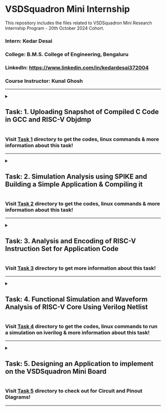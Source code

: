 # VSDSquadron Mini Internship
This repository includes the files related to VSDSquadron Mini Research Internship Program - 20th October 2024 Cohort. 

### Intern: Kedar Desai
### College: B.M.S. College of Engineering, Bengaluru
### LinkedIn: https://www.linkedin.com/in/kedardesai372004
### Course Instructor: Kunal Ghosh

---

<details>
<summary><h2>Task: 1. Uploading Snapshot of Compiled C Code in GCC and RISC-V Objdmp</h2></summary>
  
#### Recording-1: https://1drv.ms/v/s!Ai4WW_jutengioJdZ78uhSPF1aH--w?e=FOv6oe
- [x] Create GitHub repo.
- [x] Install RISC-V toolchain using VDI shared over whatsapp group.
- [x] Refer to [C based Lab video](https://1drv.ms/v/s!Ai4WW_jutenghrYpUsL_MLKJDSLVyg?e=gdA9TW) and [RISC-V based lab video](https://1drv.ms/v/s!Ai4WW_jutengg7dbp9XlZXjJmxogBw?e=ycX4fO). 
- [x] Complete exact steps on your machine. 
- [x] Upload snapshot of compiled C code and RISC-V Objdmp on your GitHub repo.

## Task 1 Output:
   ![Created C Code](https://github.com/user-attachments/assets/cc5f856b-516a-4e10-a154-325292aefda6)
   ***Figure 1. Created C Code***

   ![Compiled C Code](https://github.com/user-attachments/assets/b1a4fa76-8b74-43ec-a888-12e84e3f1331)
   ***Figure 2. Compiled C Code in GCC***

   ![Generated Assembly code for the C code using `-O1` variable](https://github.com/user-attachments/assets/1767b985-86a1-4bb6-96ec-7a2cc144dfef)
   ***Figure 3. Generated Assembly code for the C code using `-O1` variable*** </br>
   Here, when `-O1` variable is used, we see that the compiler takes 15 instructions to compile the C code.

   ![Generated Assembly code for the C code using `-Ofast` variable](https://github.com/user-attachments/assets/e82c6220-c96b-44c0-b95f-d7e0014a3520)
   ***Figure 4. Generated Assembly code for the C code using `-Ofast` variable*** </br>
   But, when `-Ofast` variable is used, we see that the compiler takes 12 instructions to compile the C code.
   
</details>

### Visit [Task 1](https://github.com/Kedard37/VSDSquadron_Mini_Internship/tree/main/Task%201) directory to get the codes, linux commands & more information about this task!

---

<details>
<summary><h2>Task: 2. Simulation Analysis using SPIKE and Building a Simple Application & Compiling it</h2></summary>
  
#### Recording-2: https://1drv.ms/v/s!Ai4WW_jutengioNNuMgM-OzvVic2Qw?e=qyDLQx

<details>
<summary><h3>Task: 2A. Simulation Analysis using SPIKE</h3></summary>
  
- [x] [SPIKE Simulation](https://1drv.ms/v/s!Ai4WW_jutengg7dmZwxQmBY-JEGihg?e=A4ASgZ) and observation with -O1 and -Ofast.
- [x] Upload snapshot of compiled C Code, RISC-V Objdmp with above options on your GitHub repo.

## Task 2A Output:
![Compiled C Code in RISC-V Spike Simulator](https://github.com/user-attachments/assets/ddfac69a-b4ff-402d-b6c6-49476fb0f597) <br/>
***Figure 1. Compiled C Code in Spike Simulator*** <br/>

![Compiled C Code in GCC v/s Spike Simulator](https://github.com/user-attachments/assets/de1e4468-d26f-42bf-b888-e738490ccb5c) <br/>
***Figure 2. Compiled C Code in GCC v/s Spike Simulator*** <br/>
Upon comparing the compiled outputs from GCC (from the previous task) and Spike Simulation (from this task), we see that both the outputs are same. 
Hence, we can conclude that the generated Assembly Instructions are correct for the written C program. 

## Debugging the Compilation Process in Spike Simulation:
  ![image](https://github.com/user-attachments/assets/65dee3f9-9743-4d78-a51d-8114e657b033) <br/>
***Figure 3. Generated Assembly Code in RISC-V Compiler*** <br/>

![Debug 1](https://github.com/user-attachments/assets/9d2c10f3-1d38-4549-a85a-6d1d4c536214) <br/>
***Figure 4. Debug 1*** <br/>
In this image, we see the Spike simulator running in debug mode with the program `Sum1ton.o`. The command `until pc 0 100b0` is issued, which instructs the simulator to run until the program counter (PC) reaches address `0x100b0`. The we the contents of two registers: `a2` and `a0` using the `reg 0` command. Initially, `a2` holds the value `0x0`, and `a0` holds the value `0x1`. The simulator steps through the program, executing two instructions (`lui a2, 0x1` and `lui a0, 0x21`), which load immediate values into the registers. After the instructions execute, `a2` contains `0x1000`, and `a0` contains `0x21000`, showing how the values in these registers change during execution.

![Debug 2](https://github.com/user-attachments/assets/943f67e1-d9f9-47cc-b9d6-274a639a04e2) <br/>
***Figure 5. Debug 2*** <br/>
In the image, the Spike simulator is running `Sum1ton.o` in debug mode, and after halting at PC `0x100b8`, the stack pointer (`sp`) initially holds `0x0000003ffffffb50` and register `a2` holds `0x0000000000001000`. The program then executes two **addi** (add immediate) instructions: the first, `addi sp, sp, -16`, decreases the stack pointer by (16)<sub>decimal</sub> = (10)<sub>hexadecimal</sub>, resulting in `0x0000003ffffffb40`, while the second, `addi a2, a2, 954`, increases the value of register `a2` by (954)<sub>decimal</sub> = (3ba)<sub>hexadecimal</sub>, updating it to `0x0000000000013ba`. This demonstrates how the program updates these registers as part of its execution flow.

![image](https://github.com/user-attachments/assets/3313ea88-82a5-4819-91e9-84ed789ad1a0) <br/>
***Figure 6. Debug 3*** <br/>
In this image, the Spike simulator is running the `Sum1ton.o` program in debug mode, pausing at PC `0x100c0`. Initially, register `a1` holds `0x0000003ffffffb58` and `a0` holds `0x0000000000021000`. The first instruction executed is `li a1, 100`, which loads the value (100)<sub>decimal</sub> = (64)<sub>hexadecimal</sub> into register `a1`, updating it to `0x0000000000000064`. The second instruction, `addi a0, a0, 384`, adds the immediate value (384)<sub>decimal</sub> = (180)<sub>hexadecimal</sub> to the current value of `a0`, resulting in `0x0000000000021180`. This demonstrates how the program updates the values in these registers through simple arithmetic and load operations. <br/>

Similarly, other instructions in the Assembly code can be debugged in the same fashion.
</details>

<details>
<summary><h3>Task: 2B. Building a Simple Application & Compiling the same</h3></summary>
  
- [x] Write a simple C program for any simple application and compile with RISC-V GCC/SPIKE.

## Task 2B Output:
## Digital Design Application:
### Maximum & Minimum Number Detector:
The **Maximum & Minimum Number Detector** is a digital design application that identifies the largest and smallest numbers from a given set of inputs. 
This application is crucial in systems where real-time data processing is needed, such as sensor data analysis, decision-making circuits, or optimization algorithms. 
By comparing multiple inputs, the design detects and outputs both the maximum and minimum values, providing an essential function in data filtering, control systems, and digital signal processing.

#### 1. Writing a C Program to Find Maximum & Minimum of 5 User given Numerical Inputs:
![Create_a_C_Program](https://github.com/user-attachments/assets/1d144a1f-25ee-44e4-bd2d-67c7ac1cf36e) </br>
***Figure 1. Creating a C Program***

#### 2. Compiling the Written C Program using GCC(GNU Compiler Collection):
![Compiled_C_Code_in_GCC](https://github.com/user-attachments/assets/b11b1e2b-8cd8-4075-8712-a281b2c76d25) </br>
***Figure 2. Compiled C Code in GCC***

#### 3. Generating the Assembly Code for the written C Program using RISC-V Compiler:
![Generated_Assembly_code_in_RISC_V_Compiler](https://github.com/user-attachments/assets/a76f6e84-d9b7-4457-baac-85cc3968a8ef) <br/>
***Figure 3. Generated Assembly Code in RISC_V Compiler***

#### 4. Compiling & Verifying the Written C Program using Spike Simulator:
![Compiled_C_Code_in_Spike_Simulator](https://github.com/user-attachments/assets/8de29c45-6d5b-4a38-9d30-0d718d5a18e0) <br/>
***Figure 4. Compiled C Code in Spike Simulator***
### Thus, the outputs compiled by GCC and the Spike Simulator are the same! 
### Hence, Verified!
#### 5. View the Written C Program on the Terminal (OPTIONAL):
![View_the_C_Program](https://github.com/user-attachments/assets/6f91d05d-d847-4342-8c04-b38d196a9fb3) <br/>
***Figure 5. View the C Program***
</details>

</details>

### Visit [Task 2](https://github.com/Kedard37/VSDSquadron_Mini_Internship/tree/main/Task%202) directory to get the codes, linux commands & more information about this task!

---

<details>
<summary><h2>Task: 3. Analysis and Encoding of RISC-V Instruction Set for Application Code</h2></summary>
  
#### Recording-3: https://1drv.ms/v/s!Ai4WW_jutengioVXeULLeI8yaBEUpQ?e=UShN0M
- [x] List various RISC-V instruction type (R, I, S, B, U, J) after going through [RISC-V software documentation](https://riscv.org/technical/specifications/).
- [x] Identify 15 unique RISC-V instructions from riscv-objdmp of your application code.
- [x] Identify exact 32-bit instruction code in the instruction type format for 15 unique instructions.
- [x] Upload the 32-bit pattern on Github.

## Task 3 Output:
<details>
<summary><h3>Subtask: 1. Listing the RISC-V Instruction Types [R, I, S, B, U, J]</h3></summary>
  
![RISC-V Instruction Types](https://github.com/user-attachments/assets/9d0cf4e8-4a7c-4c0c-bc32-505818c5a9e5) <br/>
***Figure 1. RISC-V Instruction Types*** <br/>
*Source: RISC-V, Specifications, Volume 1, Unprivileged Specification version 20240411, Page 24* <br/>

The above figure shows the instruction formats for various RISC-V instruction types. Each of them are described in detail below:

### 1. **R-Type (Register-Type) Instruction:**
![R-Type Instruction](https://github.com/user-attachments/assets/d9a8ba3e-30c5-4e6a-8b0f-e18e670384ec)  <br/>
***Figure 2. R-Type Instruction*** <br/>
*Source: RISC-V, Specifications, Volume 1, Unprivileged Specification version 20240411, Page 23* <br/>
   * **Fields:**
     - `funct7` (bits 31-25): Used to differentiate between similar instructions. Often used for encoding the operation, such as shift amount or sign extension.
     - `rs2` (bits 24-20): Source register 2.
     - `rs1` (bits 19-15): Source register 1.
     - `funct3` (bits 14-12): Specifies the operation to be performed (e.g., add, subtract, etc.).
     - `rd` (bits 11-7): Destination register.
     - `opcode` (bits 6-0): Specifies the type of instruction (e.g., arithmetic, logical).
   * **Usage:** R-Type instructions perform register-to-register operations like arithmetic (ADD, SUB), logical (AND, OR), and shifts (SLL, SRL).
### 2. **I-Type (Immediate-Type) Instruction:**
![I-Type Instruction](https://github.com/user-attachments/assets/eba6cec5-ac04-4270-aef3-ebb9b3d26d95)  <br/>
***Figure 3. I-Type Instruction*** <br/>
*Source: RISC-V, Specifications, Volume 1, Unprivileged Specification version 20240411, Page 23* <br/>
   - **Fields:**
     - `imm[11:0]` (bits 31-20): Immediate value (12-bit signed) that is directly used as an operand.
     - `rs1` (bits 19-15): Source register.
     - `funct3` (bits 14-12): Specifies the operation (e.g., load, add immediate, etc.).
     - `rd` (bits 11-7): Destination register.
     - `opcode` (bits 6-0): Specifies the type of instruction.
   - **Usage:** I-Type instructions are typically used for operations that involve an immediate value, such as `ADDI` (add immediate), load instructions (`LW`), and some system calls.
### 3. **S-Type (Store-Type) Instruction:**
![S-Type Instruction](https://github.com/user-attachments/assets/b7fb90f9-939e-40b9-be68-04f2a7cf845a) <br/>
***Figure 4. S-Type Instruction*** <br/>
*Source: RISC-V, Specifications, Volume 1, Unprivileged Specification version 20240411, Page 23* <br/>
   * **Fields:**
     - `imm[11:5]` (bits 31-25): Upper 7 bits of the immediate value.
     - `rs2` (bits 24-20): Source register 2 (data to be stored).
     - `rs1` (bits 19-15): Source register 1 (base address).
     - `funct3` (bits 14-12): Specifies the operation (e.g., store byte, store word).
     - `imm[4:0]` (bits 11-7): Lower 5 bits of the immediate value.
     - `opcode` (bits 6-0): Specifies the type of instruction.
   * **Usage:** S-Type instructions are used for store operations, where the value in `rs2` is stored in memory at the address computed by adding the immediate value to `rs1`. Example: `SW` (store word).
### 4. **B-Type (Branch-Type) Instruction:**
![B-Type Instruction](https://github.com/user-attachments/assets/4242a6ba-dfeb-4b2a-8540-31ffb27ea258) <br/>
***Figure 5. B-Type Instruction*** <br/>
*Source: RISC-V, Specifications, Volume 1, Unprivileged Specification version 20240411, Page 24* <br/>
   * **Fields:**
     - `imm[12]` (bit 31): 12th bit of the immediate value.
     - `imm[10:5]` (bits 30-25): Bits 10 through 5 of the immediate value.
     - `rs2` (bits 24-20): Source register 2 (used for comparison).
     - `rs1` (bits 19-15): Source register 1 (used for comparison).
     - `funct3` (bits 14-12): Specifies the condition for the branch (e.g., equal, less than).
     - `imm[4:1]` (bits 11-8): Bits 4 through 1 of the immediate value.
     - `imm[11]` (bit 7): 11th bit of the immediate value.
     - `opcode` (bits 6-0): Specifies the type of instruction.
   * **Usage:** B-Type instructions are used for conditional branching based on comparisons between `rs1` and `rs2`. Examples include `BEQ` (branch if equal) and `BNE` (branch if not equal).
### 5. **U-Type (Upper Immediate-Type) Instruction:**
![U-Type Instruction](https://github.com/user-attachments/assets/2698be73-4dd0-4939-9f10-abc44edf4d94) <br/>
***Figure 6. U-Type Instruction*** <br/>
*Source: RISC-V, Specifications, Volume 1, Unprivileged Specification version 20240411, Page 23* <br/>
   * **Fields:**
     - `imm[31:12]` (bits 31-12): 20-bit immediate value.
     - `rd` (bits 11-7): Destination register.
     - `opcode` (bits 6-0): Specifies the type of instruction.
   * **Usage:** U-Type instructions are used to load a 20-bit immediate value into the upper 20 bits of a register. Example: `LUI` (load upper immediate).
### 6. **J-Type (Jump-Type) Instruction:**
![J-Type Instruction](https://github.com/user-attachments/assets/20827770-67f4-4f3f-a139-445805a16f55) <br/>
***Figure 7. J-Type Instruction*** <br/>
*Source: RISC-V, Specifications, Volume 1, Unprivileged Specification version 20240411, Page 24* <br/>
   * **Fields:**
     - `imm[20]` (bit 31): 20th bit of the immediate value.
     - `imm[10:1]` (bits 30-21): Bits 10 through 1 of the immediate value.
     - `imm[11]` (bit 20): 11th bit of the immediate value.
     - `imm[19:12]` (bits 19-12): Bits 19 through 12 of the immediate value.
     - `rd` (bits 11-7): Destination register (used to store the return address).
     - `opcode` (bits 6-0): Specifies the type of instruction.
   * **Usage:** J-Type instructions are used for jump operations, such as `JAL` (jump and link), where the program jumps to a specific address and stores the return address in the destination register.

These formats show how different instruction types in RISC-V are encoded. They balance simplicity, flexibility, and compactness, making the architecture suitable for various types of operations.
</details>

<details>
<summary><h3>Subtask: 2. Identifying 15 unique RISC-V instructions from `Max_Min_Detector.o` Assembly Code along with the 32-Bit Instruction Code</h3></summary>
  
| Instruction No. | RISC_V Instruction | 32-Bit Instruction Code |
| :---: | :--- | :---: |
| 1.  | `lui     a0, 0x2b`       | `0002b537` | 
| 2.  | `addi    a0, a0, -544`   | `de050513` | 
| 3.  | `sd      s3, 40(sp)`     | `03313423` | 
| 4.  | `jal     ra, 10634`      | `55c000ef` | 
| 5.  | `li      s2, 5`          | `00500913` | 
| 6.  | `addiw   s0, s0, 1`      | `0014041b` |
| 7.  | `mv      a1, s0`         | `00040593` |
| 8.  | `bne     s0, s2, 100ec`  | `ff2410e3` |
| 9.  | `lw      a4, 8(sp)`      | `00812703` |
| 10. | `blt     a4, a2, 101dc`  | `0cc74063` |
| 11. | `sext.w  a5, a4`         | `0007079b` |
| 12. | `ld      s0, 64(sp)`     | `04013403` |
| 13. | `j       10174`          | `fcdff06f` |
| 14. | `ret`                    | `00008067` |
| 15. | `xor     a8, a1, a4`     | `0040C433` |
</details>

<details>
<summary><h3>Subtask: 3 & 4. Identifying Exact 32-bit Instruction Code in the Instruction Type format for above unique instructions and uploading it</h3></summary>
  
Here is the instruction breakdown for the given RISC-V instructions in the Instruction Type format:
#### 1. `lui a0, 0x2b`
- **Type**: U-Type
- **Opcode (LUI)**: `0110111` (7 bits)
- **rd (a0)**: x10 = `01010` (5 bits)
- **Immediate (0x2b)**: `00000000000000101011` (upper 20 bits)
- **32-bit instruction**: (`00000000000000101011 01011 0110111`)<sub>2</sub> = (`0002b537`)<sub>16</sub>
  
#### 2. `addi a0, a0, -544`
- **Type**: I-Type
- **Opcode (ADDI)**: `0010011` (7 bits)
- **rd (a0)**: x10 = `01010` (5 bits)
- **rs1 (a0)**: x10 = `01010` (5 bits)
- **funct3**: `000` (3 bits)
- **Immediate (-544)**: `110111100000` (12 bits, two's complement for -544)
- **32-bit instruction**: (`110111100000 01010 000 01010 0010011`)<sub>2</sub> = (`de050513`)<sub>16</sub>

#### 3. `sd s3, 40(sp)`
- **Type**: S-Type
- **Opcode (SD)**: `0100011` (7 bits)
- **rs1 (sp)**: x2 = `00010` (5 bits)
- **rs2 (s3)**: x19 = `10011` (5 bits)
- **funct3**: `011` (3 bits)
- **Immediate (40)**: `000000101000` (split into imm[11:5] and imm[4:0])
  - imm[11:5]: `0000001`
  - imm[4:0]: `01000`
- **32-bit instruction**: (`0000001 10011 00010 011 01000 0100011`)<sub>2</sub> = (`03313423`)<sub>16</sub>

#### 4. `jal ra, 10634`
- **Type**: J-Type
- **Opcode (JAL)**: `1101111` (7 bits)
- **rd (ra)**: x1 = `00001` (5 bits)
- **Immediate (10634)**: `010101110000` (split into imm[20|10:1|11|19:12])
  - imm[20] = `0`
  - imm[10:1] = `1010101110`
  - imm[11] = `0`
  - imm[19:12] = `00000000`
- **32-bit instruction**: (`0 1010101110 0 00000000 00001 1101111`)<sub>2</sub> = (`55c000ef`)<sub>16</sub>

#### 5. `li s2, 5`
- **Type**: I-Type
- **Opcode (ADDI)**: `0010011` (7 bits)
- **rd (s2)**: x18 = `10010` (5 bits)
- **rs1 (x0)**: x0 = `00000` (5 bits)
- **funct3**: `000` (3 bits)
- **Immediate (5)**: `000000000101` (12 bits)
- **32-bit instruction**: (`000000000101 00000 000 10010 0010011`)<sub>2</sub> = (`00500913`)<sub>16</sub>

#### 6. `addiw s0, s0, 1`
- **Type**: I-Type
- **Opcode (ADDIW)**: `0011011` (7 bits)
- **rd (s0)**: x8 = `01000` (5 bits)
- **rs1 (s0)**: x8 = `01000` (5 bits)
- **funct3**: `000` (3 bits)
- **Immediate (1)**: `000000000001` (12 bits)
- **32-bit instruction**: (`000000000001 01000 000 01000 0011011`)<sub>2</sub> = (`0014041b`)<sub>16</sub>

#### 7. `mv a1, s0`
- **Type**: I-Type
- **Opcode (ADDI)**: `0010011` (7 bits)
- **rd (a1)**: x11 = `01011` (5 bits)
- **rs1 (s0)**: x8 = `01000` (5 bits)
- **funct3**: `000` (3 bits)
- **Immediate (0)**: `000000000000` (12 bits)
- **32-bit instruction**: (`000000000000 01000 000 01011 0010011`)<sub>2</sub> = (`00040593`)<sub>16</sub>

#### 8. `bne s0, s2, 100ec`
- **Type**: B-Type
- **Opcode (BNE)**: `1100011` (7 bits)
- **rs1 (s0)**: x8 = `01000` (5 bits)
- **rs2 (s2)**: x18 = `10010` (5 bits)
- **funct3**: `001` (3 bits)
- **Immediate (100ec)**: `111111100100` (split into imm[12|10:5|4:1|11])
  - imm[12] = `1`
  - imm[10:5] = `111111`
  - imm[4:1] = `0000`
  - imm[11] = `1`
- **32-bit instruction**: (`1 111111 10010 01000 001 0000 1 1100011`)<sub>2</sub> = (`ff2410e3`)<sub>16</sub>

#### 9. `lw a4, 8(sp)`
- **Type**: I-Type
- **Opcode (LW)**: `0000011` (7 bits)
- **rd (a4)**: x14 = `01110` (5 bits)
- **rs1 (sp)**: x2 = `00010` (5 bits)
- **funct3**: `010` (3 bits)
- **Immediate (8)**: `000000000100` (12 bits)
- **32-bit instruction**: (`000000001000 00010 010 01110 0000011`)<sub>2</sub> = (`00812703`)<sub>16</sub>

#### 10. `blt a4, a2, 101dc`
- **Type**: B-Type
- **Opcode (BLT)**: `1100011` (7 bits)
- **rs1 (a4)**: x14 = `01110` (5 bits)
- **rs2 (a2)**: x12 = `01100` (5 bits)
- **funct3**: `100` (3 bits)
- **Immediate (101dc)**: `000110011000` (split into imm[12|10:5|4:1|11])
  - imm[12] = `0`
  - imm[10:5] = `000110`
  - imm[4:1] = `0000`
  - imm[11] = `0`
- **32-bit instruction**: (`0 000110 01100 01110 100 0000 0 1100011`)<sub>2</sub> = (`0cc74063`)<sub>16</sub>

#### 11. `sext.w a5, a4`
- **Type**: R-Type
- **Opcode (SLLIW)**: `0011011` (7 bits)
- **rd (a5)**: x15 = `01111` (5 bits)
- **rs1 (a4)**: x14 = `01110` (5 bits)
- **funct3**: `000` (3 bits)
- **rs2**: `00000` (5 bits)
- **funct7**: `0000000` (7 bits)
- **32-bit instruction**: (`0000000 00000 01110 000 01111 0011011`)<sub>2</sub> = (`0007079b`)<sub>16</sub>

#### 12. `ld s0, 64(sp)`
- **Type**: I-Type
- **Opcode (LD)**: `0000011` (7 bits)
- **rd (s0)**: x8 = `01000` (5 bits)
- **rs1 (sp)**: x2 = `00010` (5 bits)
- **funct3**: `011` (3 bits)
- **Immediate (64)**: `000000010000` (12 bits)
- **32-bit instruction**: (`000001000000 00010 011 01000 0000011`)<sub>2</sub> = (`04013403`)<sub>16</sub>

#### 13. `j 10174`
- **Type**: J-Type
- **Opcode (JAL)**: `1101111` (7 bits)
- **rd (x0)**: x0 = `00000` (5 bits)
- **Immediate (10174)**: `111111110100` (split into imm[20|10:1|11|19:12])
  - imm[20] = `1`
  - imm[10:1] = `1111100110`
  - imm[11] = `1`
  - imm[19:12] = `11111111`
- **32-bit instruction**: (`1 1111100110 1 11111111 00000 1101111`)<sub>2</sub> = (`fcdff06f`)<sub>16</sub>

#### 14. `ret`
- **Type**: I-Type
- **Opcode (JALR)**: `1100111` (7 bits)
- **rd (x0)**: x0 = `00000` (5 bits)
- **rs1 (ra)**: x1 = `00001` (5 bits)
- **funct3**: `000` (3 bits)
- **Immediate (0)**: `000000000000` (12 bits)
- **32-bit instruction**: (`000000000000 00001 000 00000 1100111`)<sub>2</sub> = (`00008067`)<sub>16</sub>

#### 15. `xor a8, a1, a4`
- **Type**: R-Type
- **Opcode (XOR)**: `0110011` (7 bits)
- **rd (a8)**: x8 = `01000` (5 bits)
- **rs1 (a1)**: x1 = `00001` (5 bits)
- **rs2 (a4)**: x4 = `00100` (5 bits)
- **funct3**: `100` (3 bits)
- **funct7**: `0000000` (7 bits)
- **32-bit instruction**: (`0000000 00100 00001 100 01000 0110011`)<sub>2</sub> = (`0040C433`)<sub>16</sub>
</details>

</details>

### Visit [Task 3](https://github.com/Kedard37/VSDSquadron_Mini_Internship/tree/main/Task%203) directory to get more information about this task!

---

<details>
<summary><h2>Task: 4. Functional Simulation and Waveform Analysis of RISC-V Core Using Verilog Netlist</h2></summary>

#### Recording-4: https://1drv.ms/v/s!Ai4WW_jutengiocZFrhHrTi2EYFAqA?e=nn2Xee
- [x] Use this [RISC-V Core Verilog netlist](https://github.com/vinayrayapati/rv32i/blob/main/iiitb_rv32i.v) and [testbench](https://github.com/vinayrayapati/rv32i/blob/main/iiitb_rv32i_tb.v) for functional simulation experiment.
- [x] Upload waveform snapshots for the commands on your GitHub.
- [x] Reference GitHub repo is [here](https://github.com/vinayrayapati/rv32i/).

## Task 4 Output:
**IMPORTANT!**
> Please note that designing the RISC-V Architecture and creating its Testbench are not within the scope of this research internship. Therefore, I have utilized the existing RTL Description and Testbench for the RISC-V Architecture, **with minor modifications**, which has already been developed by Vinay Rayapati and Kunal Ghosh. </br>
> *The reference GitHub repository is: [iiitb_rv32i](https://github.com/vinayrayapati/rv32i/).*

### Waveform Analysis of RISC-V Core Instruction Set:
#### The Differences between Standard RISC-V ISA and the Instruction Set used in the reference repository:  
| **Inst. No.** |  **Instruction**  |  **Standard RISC-V ISA OP Code**  |  **Hardcoded ISA OP Code**  |  
| :----: |  :----  |  :----:  |  :----:  |  
| 1 |  `add r6, r2, r1`  |  `32'h00110333`  |  `32'h02208300`  |  
| 2 |  `sub r7, r1, r2`  |  `32'h402083b3` |  `32'h02209380`  |  
| 3 |  `and r8, r1, r3`  |  `32'h0030f433`  |  `32'h0230a400`  |  
| 4 |  `or r9, r2, r5`  |  `32'h005164b3`  |  `32'h02513480`  |  
| 5 |  `xor r10, r1, r4`  |  `32'h0040c533`  |  `32'h0240c500`  |  
| 6 |  `slt r1, r2, r4`  |  `32'h0045a0b3`  |  `32'h02415580`  |  
| 7 |  `addi r12, r4, 5`  |  `32'h004120b3`  |  `32'h00520600`  |  
| 8 |  `beq r0, r0, 15`  |  `32'h00000f63`  |  `32'h00f00002`  |
| 9 |  `sw r3, r1, 2`  |  `32'h0030a123`  |  `32'h00209181`  |  
| 10 |  `lw r13, r1, 2`  |  `32'h0020a683` |  `32'h00208681`  |  
| 11 |  `srl r16, r14, r2`  |  `32'h0030a123`  |  `32'h00271803`  |
| 12 |  `sll r15, r1, r2`  |  `32'h002097b3`  |  `32'h00208783`  |   

#### **Instruction 1.** `add r6, r2, r1` </br>
![ADD](https://github.com/user-attachments/assets/6fdac1d4-b422-4ad0-a931-c266280e6236) </br>
***Figure 1. ADD Instruction*** </br>
- **ADD**: Adds two registers and stores the result in the destination register. 
- **Operation**: `ADD:EX_MEM_ALUOUT <= ID_EX_A + ID_EX_B;` 
- **32-bit OP Code**: (`02208300`)<sub>16</sub> 
- **ID_EX_A**: (1)<sub>10</sub>  
- **ID_EX_B**: (2)<sub>10</sub>  
- **EX_MEM_ALUOUT**: (3)<sub>10</sub> 
- **Procedure**: (1)<sub>10</sub>  + (2)<sub>10</sub>  = (3)<sub>10</sub> 

#### **Instruction 2.** `sub r7, r1, r2` </br>
![SUB](https://github.com/user-attachments/assets/1f1a1318-f379-4ebd-9b4e-b01072205833) </br>
***Figure 2. SUB Instruction*** </br>
- **SUB**: Subtracts the second register from the first and stores the result in the destination register.
- **Operation**: `SUB:EX_MEM_ALUOUT <= ID_EX_A - ID_EX_B;` 
- **32-bit OP Code**: (`02209380`)<sub>16</sub> 
- **ID_EX_A**: (1)<sub>10</sub>  
- **ID_EX_B**: (2)<sub>10</sub>  
- **EX_MEM_ALUOUT**: (-1)<sub>10</sub> 
- **Procedure**: (1)<sub>10</sub>  - (2)<sub>10</sub>  = (-1)<sub>10</sub> 

#### **Instruction 3.** `and r8, r1, r3` </br>
![AND](https://github.com/user-attachments/assets/2f1726f5-7283-46ef-98f6-ae92ab506534) </br>
***Figure 3. AND Instruction*** </br>
- **AND**: Performs a bitwise AND on two registers and stores the result in the destination register.
- **Operation**: `AND:EX_MEM_ALUOUT <= ID_EX_A & ID_EX_B;` 
- **32-bit OP Code**: (`0230A400`)<sub>16</sub> 
- **ID_EX_A**: (1)<sub>10</sub>  
- **ID_EX_B**: (3)<sub>10</sub>  
- **EX_MEM_ALUOUT**: (1)<sub>10</sub> 
- **Procedure**: (1)<sub>10</sub>  & (3)<sub>10</sub>  = (0001)<sub>2</sub> & (0011)<sub>2</sub> = (0001)<sub>2</sub> = (1)<sub>10</sub>

#### **Instruction 4.** `or r9, r2, r5` </br>
![OR](https://github.com/user-attachments/assets/7014a244-9719-4087-98f0-eebc91beb9cb) </br>
***Figure 4. OR Instruction*** </br>
- **OR**: Performs a bitwise OR on two registers and stores the result in the destination register.
- **Operation**: `OR :EX_MEM_ALUOUT <= ID_EX_A | ID_EX_B;` 
- **32-bit OP Code**: (`02513480`)<sub>16</sub> 
- **ID_EX_A**: (2)<sub>10</sub>  
- **ID_EX_B**: (5)<sub>10</sub>  
- **EX_MEM_ALUOUT**: (7)<sub>10</sub> 
- **Procedure**: (2)<sub>10</sub>  | (5)<sub>10</sub>  = (0010)<sub>2</sub> | (0101)<sub>2</sub> = (0111)<sub>2</sub> = (7)<sub>10</sub>

#### **Instruction 5.** `xor r10, r1, r4` </br>
![XOR](https://github.com/user-attachments/assets/e225d901-fca9-4735-897a-9fe422ec7832) </br>
***Figure 5. XOR Instruction*** </br>
- **XOR**: Performs a bitwise XOR on two registers and stores the result in the destination register.
- **Operation**: `XOR:EX_MEM_ALUOUT <= ID_EX_A ^ ID_EX_B;` 
- **32-bit OP Code**: (`0240C500`)<sub>16</sub> 
- **ID_EX_A**: (1)<sub>10</sub>  
- **ID_EX_B**: (4)<sub>10</sub>  
- **EX_MEM_ALUOUT**: (5)<sub>10</sub> 
- **Procedure**: (1)<sub>10</sub>  ^ (4)<sub>10</sub>  = (0001)<sub>2</sub> ^ (0100)<sub>2</sub> = (0101)<sub>2</sub> = (5)<sub>10</sub>

#### **Instruction 6.** `slt r1, r2, r4` </br>
![SLT](https://github.com/user-attachments/assets/767c100a-b365-4e40-9541-4931fbb6a4f1) </br>
***Figure 6. SLT Instruction*** </br>
- **SLT**: Sets the destination register to 1 if the first register is less than the second; otherwise, it sets it to 0.
- **Operation**: `SLT:EX_MEM_ALUOUT <= (ID_EX_A < ID_EX_B) ? 32'd1 : 32'd0;` 
- **32-bit OP Code**: (`02415580`)<sub>16</sub> 
- **ID_EX_A**: (2)<sub>10</sub>  
- **ID_EX_B**: (4)<sub>10</sub>  
- **EX_MEM_ALUOUT**: (1)<sub>10</sub> 
- **Procedure**: (2)<sub>10</sub> < (4)<sub>10</sub>  = `True`= (1)<sub>2</sub>

#### **Instruction 7.** `addi r12, r4, 5` </br>
![ADDI](https://github.com/user-attachments/assets/1cdb5d04-ad6d-46df-bb84-b20ead2e66e3) </br>
***Figure 7. ADDI Instruction*** </br>
- **ADDI**: Adds an immediate value to a register and stores the result in the destination register.
- **Operation**: `ADDI:EX_MEM_ALUOUT <= ID_EX_A + ID_EX_IMMEDIATE;` 
- **32-bit OP Code**: (`00520600`)<sub>16</sub> 
- **ID_EX_A**: (4)<sub>10</sub>  
- **ID_EX_IMMEDIATE**: (5)<sub>10</sub>  
- **EX_MEM_ALUOUT**: (9)<sub>10</sub> 
- **Procedure**: (4)<sub>10</sub> + (5)<sub>10</sub>  = (9)<sub>10</sub>

#### **Instruction 8.** `sw r3, r1, 2` </br>
![SW](https://github.com/user-attachments/assets/1894283b-b19c-4507-8b30-988a91f121a2) </br>
***Figure 8. SW Instruction*** </br>
- **SW**: Stores the word in a register to a memory address calculated from a base register and an immediate offset.
- **Operation**: `SW  :EX_MEM_ALUOUT <= ID_EX_IR[24:20] + ID_EX_IR[19:15];` 
- **32-bit OP Code**: (`00209181`)<sub>16</sub> 
- **ID_EX_IR[24:20]**: (00010)<sub>2</sub>  
- **ID_EX_IR[19:15]**: (00001)<sub>2</sub>  
- **EX_MEM_ALUOUT**: (00011)<sub>2</sub> = (3)<sub>10</sub>
- **Procedure**: (00010)<sub>2</sub> + (00001)<sub>2</sub> = (2)<sub>10</sub> + (1)<sub>10</sub>  = (00011)<sub>2</sub> = (3)<sub>10</sub>

#### **Instruction 9.** `sll r15, r1, r2` </br>
![SLL](https://github.com/user-attachments/assets/b9c2e08b-cc01-423e-acf8-32efdc6f593a) </br>
***Figure 9. SLL Instruction*** </br>
- **SLL**: Shifts the bits in the first register left by the number of positions specified in the second register, storing the result in the destination register.
- **Operation**: `SLL:EX_MEM_ALUOUT <= ID_EX_A << ID_EX_B;` 
- **32-bit OP Code**: (`00208783`)<sub>16</sub> 
- **ID_EX_A**: (1)<sub>10</sub>  
- **ID_EX_B**: (2)<sub>10</sub>  
- **EX_MEM_ALUOUT**: (4)<sub>10</sub>
- **Procedure**: (1)<sub>10</sub> << (2)<sub>10</sub> = (0001)<sub>2</sub> << (2)<sub>10</sub>  = (0100)<sub>2</sub> = (4)<sub>10</sub>

#### **Instruction 10.** `beq r0, r0, 15` </br>
![BEQ](https://github.com/user-attachments/assets/10e1ad5e-b95e-4be8-8356-f89dfacf36e0) </br>
***Figure 10. BEQ Instruction*** </br>
- **BEQ**: Branch if equal; jumps to a specified instruction if two registers are equal.
- **Operation**: `EX_MEM_ALUOUT <= ID_EX_NPC + ID_EX_IMMEDIATE;` 
- **32-bit OP Code**: (`00F00002`)<sub>16</sub> 
- **ID_EX_NPC**: (10)<sub>10</sub>  
- **ID_EX_IMMEDIATE**: (15)<sub>10</sub>  
- **EX_MEM_ALUOUT**: (25)<sub>10</sub>
- **Procedure**: (10)<sub>10</sub> + (15)<sub>10</sub> = (25)<sub>10</sub>

**NOTES!**
> - **BNE**: Branch if not equal; jumps to a specified instruction if two registers are not equal.
>    - **Operation**: `EX_MEM_ALUOUT <= ID_EX_NPC+ID_EX_IMMEDIATE;` 
>    - **32-bit OP Code**: (`01409002`)<sub>16</sub> 
> - **LW**: Load word; loads a 32-bit word from memory into a register.
>    - **Operation**: `LW  :EX_MEM_ALUOUT <= ID_EX_A + ID_EX_IMMEDIATE;` 
>    - **32-bit OP Code**: (`00208681`)<sub>16</sub> 
> - **SRL**: Shift right logical; shifts the bits in a register to the right by a specified amount, filling with zeros.
>    - **Operation**: `SRL:EX_MEM_ALUOUT <= ID_EX_A >> ID_EX_B;` 
>    - **32-bit OP Code**: (`00271803`)<sub>16</sub>

</details>

### Visit [Task 4](https://github.com/Kedard37/VSDSquadron_Mini_Internship/tree/main/Task%204) directory to get the codes, linux commands to run a simulation on iverilog & more information about this task!

---

<details>
<summary><h2>Task: 5. Designing an Application to implement on the VSDSquadron Mini Board</h2></summary>

#### Recording-5: https://1drv.ms/v/s!Ai4WW_jutengioh8MuA8BX0hiGfEmQ?e=N4GmAb
- [x] Update the repo with Project Name, Overview, Components Required to build your Application, Circuit Connection, Pinout Diagram and Table for Pin Connection.

# Task 5 Output:
## Project Name:
### Implementation of a Decade Up & Down Counter using VSDSquadron Mini Board.

## Overview:
The **Decade Up & Down Counter** project showcases a digital counting system designed to increment or decrement through a sequence of ten states, ranging from 0 to 9. This counter is built to count either up or down based on a control input, making it versatile for various applications where sequential counting is required. At the heart of the system is a flip-flop-based architecture or a dedicated counter IC, which tracks the current count and modifies it according to the user's input for up or down counting. Here, we are using a RISC-V based processor to execute the same.

The counter continuously cycles through the ten states in a loop, resetting to 0 after reaching 9 when counting up or transitioning back to 9 from 0 when counting down. This cyclical counting feature makes the Decade Up/Down Counter ideal for applications in digital clocks, timers, frequency division, and other counting-based circuits. The project demonstrates precise, reliable counting and offers users a flexible, programmable solution for tasks that require accurate sequential control in digital systems.

## Components Required:
1. VSDSquadron Mini Board - CH32V003x RISC-V based Microprocessors (Qty. 1)
2. 7 Segment Display - Common Cathode - SUN056CC (Qty. 1)
3. 3 Terminal Slide Switch (Qty. 1)
4. 1KΩ Resistor (Qty. 1)
5. Breadboard - Small (Qty. 1)
6. Jumper Wires (Qty. As per your Requirement)
7. Power Bank - To Power the Circuit (Qty. 1) - Power any other sources can also be used

## Circuit Connections:
![Decade Up & Down Counter Circuit Diagram](https://github.com/user-attachments/assets/ac190bbe-9002-4a09-bed6-e941a6fd632f) </br>
***Figure 1. Decade Up & Down Counter Circuit Diagram***

The circuit integrates a **7-segment display** with the **VSDSquadron Mini** microcontroller to display numbers from 0 to 9, forming a MOD-10 counter. Each segment of the 7-segment display (labeled A to G) is connected to specific digital pins on the VSDSquadron Mini. The segment pins is connected as follows: segment ***'A'*** to **PD1**, ***'B'*** to **PD2**, ***'C'*** to **PD3**, ***'D'*** to **PD4**, ***'E'*** to **PD5**, ***'F'*** to **PD6**, ***'G'*** to **PD7** and ***'DP'*** to **GND** on the microcontroller. Current-limiting resistor is added in series with each segment pin to protect the LEDs in the display. The common ground pin of the 7-segment display is connected to the **GND** pin of the microcontroller, and the display is powered by the **5V** supply from the VSDSquadron Mini.

A **3-terminal switch** is also used to toggle between up-counting and down-counting modes. The common terminal of the switch is connected to **PD0**, while the other two terminals are connected to **GND** and **5V** on the microcontroller. This configuration allows the microcontroller to read the switch’s state and determine the counting direction. When the switch connects **PD0** to **GND**, the microcontroller interprets it as an down-count command; when **PD0** is connected to **5V**, it counts up. The microcontroller reads these signals, incrementing the count for up mode and decrementing it for down mode, providing dynamic control over the counting direction.

## Pinout Diagram:
![Decade Up & Down Counter Pinout Diagram](https://github.com/user-attachments/assets/15ac4125-31ae-45e2-9a2e-f479514142b4) </br>
***Figure 2. Decade Up & Down Counter Pinout Diagram***

## Table for Pin Connection:
| VSDSquadron Mini Board | 7 Segment Display (Common Cathode) |
| :----: | :----: |
| PD1 | **A** - Pin 7 |
| PD2 | **B** - Pin 6 |
| PD3 | **C** - Pin 4 |
| PD4 | **D** - Pin 2 |
| PD5 | **E** - Pin 1 |
| PD6 | **F** - Pin 9 |
| PD7 | **G** - Pin 10 |
| GND | **DP** - Pin 5 |
| GND | **GND** - Pin 3, 8 |

| VSDSquadron Mini Board | 3 Terminal Slide Switch |
| :----: | :----: |
| 5V | Terminal 1 |
| PD0 | Common Terminal |
| GND | Terminal 2 |

</details>

### Visit [Task 5](https://github.com/Kedard37/VSDSquadron_Mini_Internship/tree/main/Task%205) directory to check out for Circuit and Pinout Diagrams!

---
